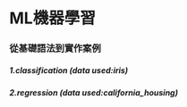 # ML機器學習
### 從基礎語法到實作案例
##### 1.classification (data used:iris)
##### 2.regression (data used:california_housing)
